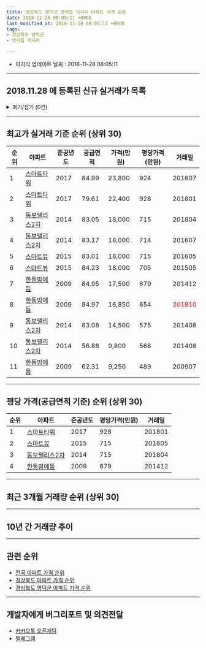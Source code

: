 ```yaml
---
title: 경상북도 영덕군 영덕읍 덕곡리 아파트 가격 순위
date: 2018-11-28 08:05:11 +0900
last_modified_at: 2018-11-28 08:05:11 +0900
tags:
- 경상북도 영덕군
- 영덕읍 덕곡리

---
```


* 마지막 업데이트 날짜 : 2018-11-28 08:05:11

---

## 2018.11.28 에 등록된 신규 실거래가 목록

<details>
<summary>펴기/접기 (0건)</summary>
<div markdown="1">

|아파트|준공년도|공급면적|가격(만원)|평당가격(만원)|거래일|
|---|---|---|---|---|---|
|없음||||||


</div>
</details>

---

## 최고가 실거래 기준 순위 (상위 30)


|순위|아파트|준공년도|공급면적|가격(만원)|평당가격(만원)|거래일|
|---|---|---|---|---|---|---|
|1|[스마트타워](https://search.naver.com/search.naver?query=%EA%B2%BD%EC%83%81%EB%B6%81%EB%8F%84+%EC%98%81%EB%8D%95%EA%B5%B0+%EC%98%81%EB%8D%95%EC%9D%8D+%EB%8D%95%EA%B3%A1%EB%A6%AC+%EC%8A%A4%EB%A7%88%ED%8A%B8%ED%83%80%EC%9B%8C)|2017|84.99|23,800|924|201807|
|2|[스마트타워](https://search.naver.com/search.naver?query=%EA%B2%BD%EC%83%81%EB%B6%81%EB%8F%84+%EC%98%81%EB%8D%95%EA%B5%B0+%EC%98%81%EB%8D%95%EC%9D%8D+%EB%8D%95%EA%B3%A1%EB%A6%AC+%EC%8A%A4%EB%A7%88%ED%8A%B8%ED%83%80%EC%9B%8C)|2017|79.61|22,400|928|201801|
|3|[동보팰리스2차](https://search.naver.com/search.naver?query=%EA%B2%BD%EC%83%81%EB%B6%81%EB%8F%84+%EC%98%81%EB%8D%95%EA%B5%B0+%EC%98%81%EB%8D%95%EC%9D%8D+%EB%8D%95%EA%B3%A1%EB%A6%AC+%EB%8F%99%EB%B3%B4%ED%8C%B0%EB%A6%AC%EC%8A%A42%EC%B0%A8)|2014|83.05|18,000|715|201804|
|4|[동보팰리스2차](https://search.naver.com/search.naver?query=%EA%B2%BD%EC%83%81%EB%B6%81%EB%8F%84+%EC%98%81%EB%8D%95%EA%B5%B0+%EC%98%81%EB%8D%95%EC%9D%8D+%EB%8D%95%EA%B3%A1%EB%A6%AC+%EB%8F%99%EB%B3%B4%ED%8C%B0%EB%A6%AC%EC%8A%A42%EC%B0%A8)|2014|83.17|18,000|714|201607|
|5|[스마트뷰](https://search.naver.com/search.naver?query=%EA%B2%BD%EC%83%81%EB%B6%81%EB%8F%84+%EC%98%81%EB%8D%95%EA%B5%B0+%EC%98%81%EB%8D%95%EC%9D%8D+%EB%8D%95%EA%B3%A1%EB%A6%AC+%EC%8A%A4%EB%A7%88%ED%8A%B8%EB%B7%B0)|2015|83.01|18,000|715|201605|
|6|[스마트뷰](https://search.naver.com/search.naver?query=%EA%B2%BD%EC%83%81%EB%B6%81%EB%8F%84+%EC%98%81%EB%8D%95%EA%B5%B0+%EC%98%81%EB%8D%95%EC%9D%8D+%EB%8D%95%EA%B3%A1%EB%A6%AC+%EC%8A%A4%EB%A7%88%ED%8A%B8%EB%B7%B0)|2015|84.23|18,000|705|201505|
|7|[한동맘에듬](https://search.naver.com/search.naver?query=%EA%B2%BD%EC%83%81%EB%B6%81%EB%8F%84+%EC%98%81%EB%8D%95%EA%B5%B0+%EC%98%81%EB%8D%95%EC%9D%8D+%EB%8D%95%EA%B3%A1%EB%A6%AC+%ED%95%9C%EB%8F%99%EB%A7%98%EC%97%90%EB%93%AC)|2009|84.95|17,500|679|201412|
|8|[한동맘에듬](https://search.naver.com/search.naver?query=%EA%B2%BD%EC%83%81%EB%B6%81%EB%8F%84+%EC%98%81%EB%8D%95%EA%B5%B0+%EC%98%81%EB%8D%95%EC%9D%8D+%EB%8D%95%EA%B3%A1%EB%A6%AC+%ED%95%9C%EB%8F%99%EB%A7%98%EC%97%90%EB%93%AC)|2009|84.97|16,850|654|<span style="color:red">201810</span>|
|9|[동보팰리스2차](https://search.naver.com/search.naver?query=%EA%B2%BD%EC%83%81%EB%B6%81%EB%8F%84+%EC%98%81%EB%8D%95%EA%B5%B0+%EC%98%81%EB%8D%95%EC%9D%8D+%EB%8D%95%EA%B3%A1%EB%A6%AC+%EB%8F%99%EB%B3%B4%ED%8C%B0%EB%A6%AC%EC%8A%A42%EC%B0%A8)|2014|83.08|14,500|575|201408|
|10|[동보팰리스2차](https://search.naver.com/search.naver?query=%EA%B2%BD%EC%83%81%EB%B6%81%EB%8F%84+%EC%98%81%EB%8D%95%EA%B5%B0+%EC%98%81%EB%8D%95%EC%9D%8D+%EB%8D%95%EA%B3%A1%EB%A6%AC+%EB%8F%99%EB%B3%B4%ED%8C%B0%EB%A6%AC%EC%8A%A42%EC%B0%A8)|2014|56.88|9,800|568|201408|
|11|[한동맘에듬](https://search.naver.com/search.naver?query=%EA%B2%BD%EC%83%81%EB%B6%81%EB%8F%84+%EC%98%81%EB%8D%95%EA%B5%B0+%EC%98%81%EB%8D%95%EC%9D%8D+%EB%8D%95%EA%B3%A1%EB%A6%AC+%ED%95%9C%EB%8F%99%EB%A7%98%EC%97%90%EB%93%AC)|2009|62.31|9,250|489|200907|


---

## 평당 가격(공급면적 기준) 순위 (상위 30)


|순위|아파트|준공년도|평당가격(만원)|거래일|
|---|---|---|---|---|
|1|[스마트타워](https://search.naver.com/search.naver?query=%EA%B2%BD%EC%83%81%EB%B6%81%EB%8F%84+%EC%98%81%EB%8D%95%EA%B5%B0+%EC%98%81%EB%8D%95%EC%9D%8D+%EB%8D%95%EA%B3%A1%EB%A6%AC+%EC%8A%A4%EB%A7%88%ED%8A%B8%ED%83%80%EC%9B%8C)|2017|928|201801|
|2|[스마트뷰](https://search.naver.com/search.naver?query=%EA%B2%BD%EC%83%81%EB%B6%81%EB%8F%84+%EC%98%81%EB%8D%95%EA%B5%B0+%EC%98%81%EB%8D%95%EC%9D%8D+%EB%8D%95%EA%B3%A1%EB%A6%AC+%EC%8A%A4%EB%A7%88%ED%8A%B8%EB%B7%B0)|2015|715|201605|
|3|[동보팰리스2차](https://search.naver.com/search.naver?query=%EA%B2%BD%EC%83%81%EB%B6%81%EB%8F%84+%EC%98%81%EB%8D%95%EA%B5%B0+%EC%98%81%EB%8D%95%EC%9D%8D+%EB%8D%95%EA%B3%A1%EB%A6%AC+%EB%8F%99%EB%B3%B4%ED%8C%B0%EB%A6%AC%EC%8A%A42%EC%B0%A8)|2014|715|201804|
|4|[한동맘에듬](https://search.naver.com/search.naver?query=%EA%B2%BD%EC%83%81%EB%B6%81%EB%8F%84+%EC%98%81%EB%8D%95%EA%B5%B0+%EC%98%81%EB%8D%95%EC%9D%8D+%EB%8D%95%EA%B3%A1%EB%A6%AC+%ED%95%9C%EB%8F%99%EB%A7%98%EC%97%90%EB%93%AC)|2009|679|201412|


---

## 최근 3개월 거래량 순위 (상위 30)


<div style="width:100%;">
    <canvas id="deal_count_ranking" height="250"></canvas>
</div>


<script>
new Chart(document.getElementById("deal_count_ranking"), {
    type: 'horizontalBar',
    data: {
        labels: ['한동맘에듬'],
        datasets: [{
            label: '실거래 수',
            data: [1],
            borderColor: "rgba(255, 0, 128, 1)",
            backgroundColor: "rgba(255, 0, 128, 0.5)",
            fill: false,
        }]
    },
    options: {
        responsive: true,
        title: {
            display: true,
            text: '최근 3개월 거래량 순위'
        },
        tooltips: {
            mode: 'index',
            intersect: false,
            callbacks: {
                title: function(tooltipItems, data) {
                    return "실거래 수:";
                },
                label: function(tooltipItem, data) {
                    return data.labels[tooltipItem.index] + ": " + tooltipItem.xLabel;
                }
            }
        },
        hover: {
            mode: 'nearest',
            intersect: true
        },
        scales: {
            xAxes: [{
                display: true,
                scaleLabel: {
                    display: true,
                    labelString: '실거래 수'
                },
                ticks: {
                    suggestedMin: 0,
                }
            }],
            yAxes: [{
                display: true,
                ticks: {
                    autoSkip: false,
                    callback: function(value, index, values) {
                        if (value.length > 15)
                            return value.substr(0, 13) + "...";
                        else
                            return value;
                    }
                },
                scaleLabel: {
                    display: false,
                }
            }]
        }
    }
});

</script>


---

## 10년 간 거래량 추이


<div style="width:100%;">
    <canvas id="deal_progress" height="250"></canvas>
</div>

<script>
new Chart(document.getElementById("deal_progress"), {
    type: 'line',
    data: {
        labels: ['200811','200812','200901','200902','200903','200904','200905','200906','200907','200908','200909','200910','200911','200912','201001','201002','201003','201004','201005','201006','201007','201008','201009','201010','201011','201012','201101','201102','201103','201104','201105','201106','201107','201108','201109','201110','201111','201112','201201','201202','201203','201204','201205','201206','201207','201208','201209','201210','201211','201212','201301','201302','201303','201304','201305','201306','201307','201308','201309','201310','201311','201312','201401','201402','201403','201404','201405','201406','201407','201408','201409','201410','201411','201412','201501','201502','201503','201504','201505','201506','201507','201508','201509','201510','201511','201512','201601','201602','201603','201604','201605','201606','201607','201608','201609','201610','201611','201612','201701','201702','201703','201704','201705','201706','201707','201708','201709','201710','201711','201712','201801','201802','201803','201804','201805','201806','201807','201808','201809','201810','201811'],
        datasets: [{
            label: '실거래 수',
            pointRadius: 1,
            data: [0, 0, 0, 0, 0, 9, 3, 2, 1, 2, 2, 2, 2, 1, 1, 1, 2, 0, 0, 0, 0, 0, 0, 0, 0, 0, 0, 1, 0, 0, 0, 0, 0, 0, 0, 0, 0, 0, 0, 1, 0, 0, 0, 0, 0, 0, 0, 0, 0, 0, 0, 1, 0, 0, 1, 0, 0, 0, 0, 0, 0, 0, 0, 0, 0, 0, 0, 0, 0, 5, 2, 2, 1, 1, 2, 3, 4, 0, 4, 1, 0, 1, 0, 0, 0, 1, 0, 0, 1, 0, 1, 0, 2, 0, 1, 0, 0, 2, 0, 0, 0, 0, 0, 0, 0, 0, 0, 0, 0, 17, 9, 7, 4, 2, 2, 3, 3, 2, 0, 1, 0],
            borderColor: "rgba(255, 201, 14, 1)",
            backgroundColor: "rgba(255, 201, 14, 0.5)",
            fill: true,
        }]
    },
    options: {
        responsive: true,
        title: {
            display: true,
            text: '10년간 거래량 추이'
        },
        tooltips: {
            mode: 'index',
            intersect: false,
        },
        hover: {
            mode: 'nearest',
            intersect: true
        },
        scales: {
            xAxes: [{
                display: true,
                scaleLabel: {
                    display: true,
                    labelString: '년/월'
                }
            }],
            yAxes: [{
                display: true,
                ticks: {
                    suggestedMin: 0,
                },
                scaleLabel: {
                    display: true,
                    labelString: '실거래 수'
                }
            }]
        }
    }
});

</script>


---

## 관련 순위

- [전국 아파트 가격 순위](https://inasie.github.io/apt-ranking/전국)
- [경상북도 아파트 가격 순위](https://inasie.github.io/apt-ranking/경상북도)
- [경상북도 영덕군 아파트 가격 순위](https://inasie.github.io/apt-ranking/경상북도-영덕군)


---

## 개발자에게 버그리포트 및 의견전달

- [카카오톡 오픈채팅](https://open.kakao.com/o/gLJUAP4)
- [텔레그램](https://t.me/inasie)

